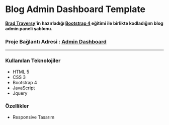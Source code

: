 # Blog Admin Dashboard Template


**[Brad Traversy](https://www.udemy.com/user/brad-traversy)'in hazırladığı [Bootstrap 4](https://www.udemy.com/course/bootstrap-4-from-scratch-with-5-projects) eğitimi ile birlikte kodladığım blog admin paneli şablonu.**





### Proje Bağlantı Adresi : [Admin Dashboard](https://mustafadalga.github.io/Front-End-Developments/BlogenAdminUI/index.html)
<hr>




### Kullanılan Teknolojiler
 * HTML 5
 * CSS 3
 * Bootstrap 4
 * JavaScript 
 * Jquery
 
 
### Özellikler
* Responsive Tasarım
